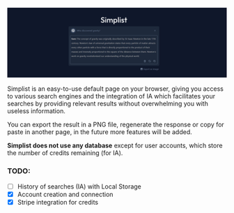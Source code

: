 ![image](./public/github.png)

Simplist is an easy-to-use default page on your browser, giving you access to various search engines and the integration of IA which facilitates your searches by providing relevant results without overwhelming you with useless information.

You can export the result in a PNG file, regenerate the response or copy for paste in another page, in the future more features will be added.

**Simplist does not use any database** except for user accounts, which store the number of credits remaining (for IA).

### TODO:
- [ ] History of searches (IA) with Local Storage
- [X] Account creation and connection
- [X] Stripe integration for credits
